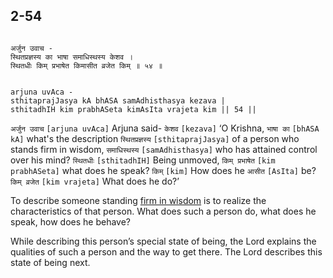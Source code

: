 ## 2-54


```shloka-sa

अर्जुन उवाच -
स्थितप्रज्ञस्य का भाषा समाधिस्थस्य केशव ।
स्थितधीः किम् प्रभाषेत किमासीत व्रजेत किम् ॥ ५४ ॥

```
```shloka-sa-hk

arjuna uvAca -
sthitaprajJasya kA bhASA samAdhisthasya kezava |
sthitadhIH kim prabhASeta kimAsIta vrajeta kim || 54 ||

```
`अर्जुन उवाच` `[arjuna uvAca]` Arjuna said- `केशव` `[kezava]` ‘O Krishna, `भाषा का` `[bhASA kA]` what's the description `स्थितप्रज्ञस्य` `[sthitaprajJasya]` of a person who stands firm in wisdom, `समाधिस्थस्य` `[samAdhisthasya]` who has attained control over his mind? `स्थितधीः` `[sthitadhIH]` Being unmoved, `किम् प्रभाषेत` `[kim prabhASeta]` what does he speak? `किम्` `[kim]` How does he `आसीत` `[AsIta]` be? `किम् व्रजेत` `[kim vrajeta]` What does he do?’

To describe someone standing 
[firm in wisdom](2-53.md#sthitaprajna_xlat)
 is to realize the characteristics of that person. What does such a person do, what does he speak, how does he behave?

While describing this person’s special state of being, the Lord explains the qualities of such a person and the way to get there. The Lord describes this state of being next.


